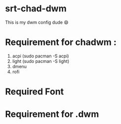 # srt-chad-dwm
This is my dwm config dude :smile:


# Requirement for chadwm :
1) acpi (sudo pacman -S acpi)
2) light (sudo pacman -S light)
3) dmenu
4) rofi

# Required Font

# Requirement for .dwm
